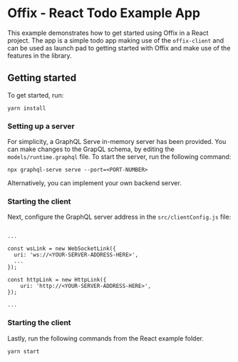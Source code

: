# Offix - React Todo Example App

This example demonstrates how to get started using Offix in a React project. The app is a simple
todo app making use of the `offix-client` and can be used as launch pad to getting started
with Offix and make use of the features in the library.

## Getting started

To get started, run:

```
yarn install
```

### Setting up a server

For simplicity, a GraphQL Serve in-memory server has been provided. You can make changes to the GrapQL schema, by editing the `models/runtime.graphql` file. To start the server, run the following
command:

```
npx graphql-serve serve --port=<PORT-NUMBER>
```

Alternatively, you can implement your own backend server.

### Starting the client

Next, configure the GraphQL server address in the `src/clientConfig.js` file:

```

...

const wsLink = new WebSocketLink({
  uri: 'ws://<YOUR-SERVER-ADDRESS-HERE>',
  ...
});

const httpLink = new HttpLink({
    uri: 'http://<YOUR-SERVER-ADDRESS-HERE>', 
});

...

```

### Starting the client

Lastly, run the following commands from the React example folder.

```
yarn start
```